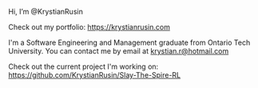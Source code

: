 Hi, I’m @KrystianRusin

Check out my portfolio: https://krystianrusin.com

I'm a Software Engineering and Management graduate from Ontario Tech University.
You can contact me by email at krystian.r@hotmail.com

Check out the current project I'm working on: https://github.com/KrystianRusin/Slay-The-Spire-RL
